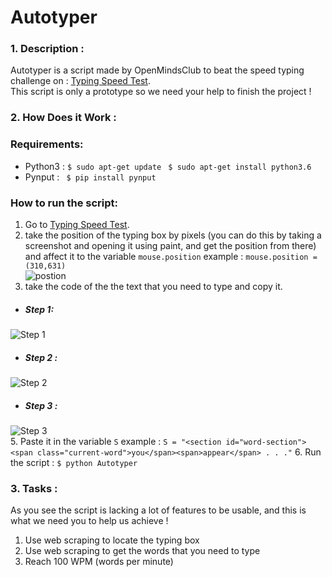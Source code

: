 # Autotyper

### 1. Description :
Autotyper is a script made by OpenMindsClub to beat the speed typing challenge on : [Typing Speed Test](https://cpstest.org/typing-speed-test/). </br>
This script is only a prototype so we need your help to finish the project !</br>
### 2. How Does it Work : 
### Requirements:
- Python3 : 
 ` $ sudo apt-get update `
 ` $ sudo apt-get install python3.6`
- Pynput :
` $ pip install pynput`
### How to run the script:
1.  Go to [Typing Speed Test](https://cpstest.org/typing-speed-test/).
2. take the position of the typing box by pixels (you can do this by taking a screenshot and opening it using paint, and get the position from there) and affect it to the variable `mouse.position` example : ``mouse.position = (310,631)``<br>
![postion](https://www.pixenli.com/image/F-2cwKuR) <br>
4. take the code of the the text that you  need to type and copy it.
- ##### Step 1:<br>
![Step 1 ](https://www.pixenli.com/image/lvyEss24)
- ##### Step 2 :
![Step 2 ](https://www.pixenli.com/image/bb0cNTyn)
- ##### Step 3 :
![Step 3 ](https://www.pixenli.com/image/NxRY-qwG)<br>
5. Paste it in the variable `S` example : `S = "<section id="word-section"><span class="current-word">you</span><span>appear</span> . . ."`
6. Run the script :
`$ python Autotyper`

### 3. Tasks :
As you see the script is lacking a lot of features to be usable, and this is what we need you to help us achieve !</br>
1. Use web scraping to locate the typing box 
2. Use web scraping to get the words that you need to type
3. Reach 100 WPM (words per minute)